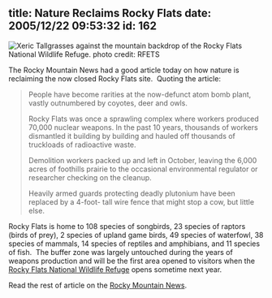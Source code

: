 title: Nature Reclaims Rocky Flats
date: 2005/12/22 09:53:32
id: 162
---
![Xeric Tallgrasses against the mountain backdrop of the Rocky Flats National Wildlife Refuge. photo credit: RFETS](/journal_images/rfetsgrass.jpg)

The Rocky Mountain News had a good article today on how nature is reclaiming the now closed Rocky Flats site.  Quoting the article:

> People have become rarities at the now-defunct atom bomb plant, vastly outnumbered by coyotes, deer and owls.
> 
> Rocky Flats was once a sprawling complex where workers produced 70,000 nuclear weapons. In the past 10 years, thousands of workers dismantled it building by building and hauled off thousands of truckloads of radioactive waste.
> 
> Demolition workers packed up and left in October, leaving the 6,000 acres of foothills prairie to the occasional environmental regulator or researcher checking on the cleanup.
> 
> Heavily armed guards protecting deadly plutonium have been replaced by a 4-foot- tall wire fence that might stop a cow, but little else.

Rocky Flats is home to 108 species of songbirds, 23 species of raptors (birds of prey), 2 species of upland game birds, 49 species of waterfowl, 38 species of mammals, 14 species of reptiles and amphibians, and 11 species of fish.  The buffer zone was largely untouched during the years of weapons production and will be the first area opened to visitors when the [Rocky Flats National Wildlife Refuge](http://rockyflats.fws.gov/) opens sometime next year.

Read the rest of article on the [Rocky Mountain News](http://www.rockymountainnews.com/drmn/local/article/0,1299,DRMN_15_4333883,00.html).